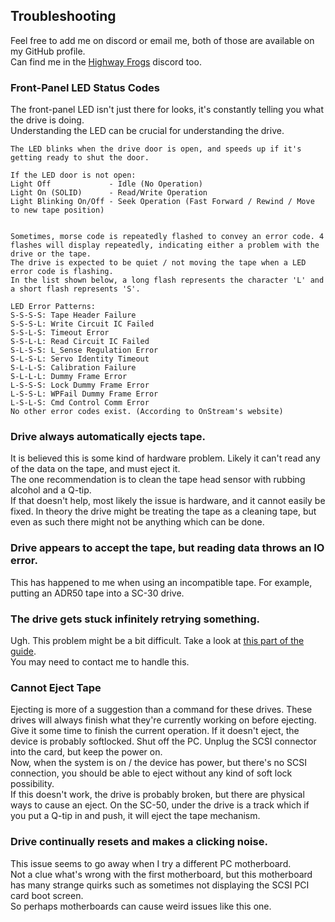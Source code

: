 ## Troubleshooting  
Feel free to add me on discord or email me, both of those are available on my GitHub profile.  
Can find me in the [Highway Frogs](https://highwayfrogs.net/) discord too.  

### Front-Panel LED Status Codes  
The front-panel LED isn't just there for looks, it's constantly telling you what the drive is doing.  
Understanding the LED can be crucial for understanding the drive.  

```
The LED blinks when the drive door is open, and speeds up if it's getting ready to shut the door.

If the LED door is not open:
Light Off             - Idle (No Operation)
Light On (SOLID)      - Read/Write Operation
Light Blinking On/Off - Seek Operation (Fast Forward / Rewind / Move to new tape position)


Sometimes, morse code is repeatedly flashed to convey an error code. 4 flashes will display repeatedly, indicating either a problem with the drive or the tape.
The drive is expected to be quiet / not moving the tape when a LED error code is flashing.
In the list shown below, a long flash represents the character 'L' and a short flash represents 'S'.

LED Error Patterns:
S-S-S-S: Tape Header Failure
S-S-S-L: Write Circuit IC Failed
S-S-L-S: Timeout Error
S-S-L-L: Read Circuit IC Failed
S-L-S-S: L_Sense Regulation Error
S-L-S-L: Servo Identity Timeout
S-L-L-S: Calibration Failure
S-L-L-L: Dummy Frame Error
L-S-S-S: Lock Dummy Frame Error
L-S-S-L: WPFail Dummy Frame Error
L-S-L-S: Cmd Control Comm Error
No other error codes exist. (According to OnStream's website)
```

### Drive always automatically ejects tape.  
It is believed this is some kind of hardware problem. Likely it can't read any of the data on the tape, and must eject it.  
The one recommendation is to clean the tape head sensor with rubbing alcohol and a Q-tip.  
If that doesn't help, most likely the issue is hardware, and it cannot easily be fixed. In theory the drive might be treating the tape as a cleaning tape, but even as such there might not be anything which can be done.

### Drive appears to accept the tape, but reading data throws an IO error.  
This has happened to me when using an incompatible tape. For example, putting an ADR50 tape into a SC-30 drive.  

### The drive gets stuck infinitely retrying something.
Ugh. This problem might be a bit difficult. Take a look at [this part of the guide](/info/SPLICES.MD).  
You may need to contact me to handle this.  

### Cannot Eject Tape  
Ejecting is more of a suggestion than a command for these drives. These drives will always finish what they're currently working on before ejecting.  
Give it some time to finish the current operation. If it doesn't eject, the device is probably softlocked. Shut off the PC. Unplug the SCSI connector into the card, but keep the power on.  
Now, when the system is on / the device has power, but there's no SCSI connection, you should be able to eject without any kind of soft lock possibility.  
If this doesn't work, the drive is probably broken, but there are physical ways to cause an eject. On the SC-50, under the drive is a track which if you put a Q-tip in and push, it will eject the tape mechanism.  

### Drive continually resets and makes a clicking noise.  
This issue seems to go away when I try a different PC motherboard.  
Not a clue what's wrong with the first motherboard, but this motherboard has many strange quirks such as sometimes not displaying the SCSI PCI card boot screen.  
So perhaps motherboards can cause weird issues like this one.  